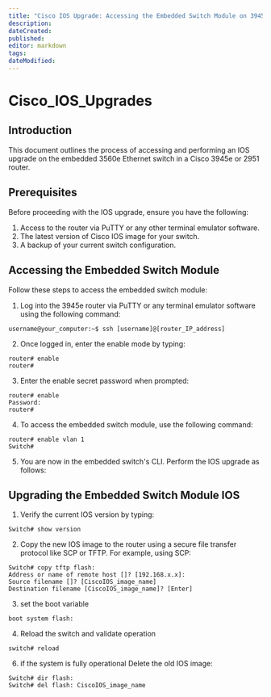 ```yaml
---
title: "Cisco IOS Upgrade: Accessing the Embedded Switch Module on 3945e & 2951 Routers"
description: 
dateCreated: 
published: 
editor: markdown
tags: 
dateModified: 
---
```

# Cisco_IOS_Upgrades

## Introduction

This document outlines the process of accessing and performing an IOS upgrade on the embedded 3560e Ethernet switch in a Cisco 3945e or 2951 router.

## Prerequisites

Before proceeding with the IOS upgrade, ensure you have the following:

1. Access to the router via PuTTY or any other terminal emulator software.
2. The latest version of Cisco IOS image for your switch.
3. A backup of your current switch configuration.

## Accessing the Embedded Switch Module

Follow these steps to access the embedded switch module:

1. Log into the 3945e router via PuTTY or any terminal emulator software using the following command:
   
```
username@your_computer:~$ ssh [username]@[router_IP_address]
```

2. Once logged in, enter the enable mode by typing:
   
```
router# enable
router#
```
   
3. Enter the enable secret password when prompted:
   
```
router# enable
Password:
router#
```
   
4. To access the embedded switch module, use the following command:
   
```
router# enable vlan 1
Switch#
```
   
5. You are now in the embedded switch's CLI. Perform the IOS upgrade as follows:

## Upgrading the Embedded Switch Module IOS

1. Verify the current IOS version by typing:
   
```
Switch# show version
```
   
2. Copy the new IOS image to the router using a secure file transfer protocol like SCP or TFTP. For example, using SCP:
   
```
Switch# copy tftp flash:
Address or name of remote host []? [192.168.x.x]:
Source filename []? [CiscoIOS_image_name]
Destination filename [CiscoIOS_image_name]? [Enter]
```
   
3. set the boot variable
```
boot system flash:
```

4. Reload the switch and validate operation
```
switch# reload
```

6. if the system is fully operational Delete the old IOS image:
   
```
Switch# dir flash:
Switch# del flash: CiscoIOS_image_name
```
   